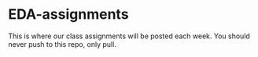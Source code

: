 # EDA-assignments

This is where our class assignments will be posted each week. You should never push to this repo, only pull.
